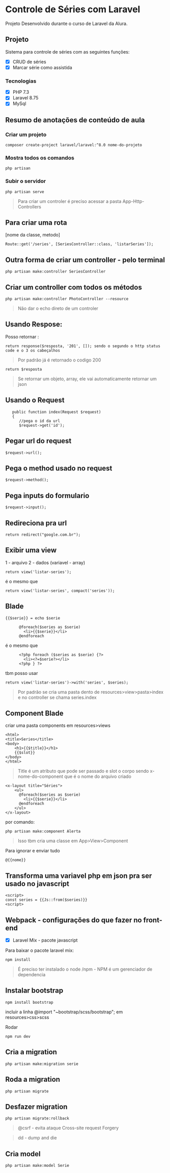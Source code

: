 # Controle de Séries com Laravel
Projeto Desenvolvido durante o curso de Laravel da Alura. 

## Projeto
Sistema para controle de séries com as seguintes funções:
- [x] CRUD de séries
- [x] Marcar série como assistida

### Tecnologias
- [x] PHP 7.3
- [x] Laravel 8.75
- [x] MySql

## Resumo de anotações de conteúdo de aula
### Criar um projeto
```
composer create-project laravel/laravel:^8.0 nome-do-projeto
```

### Mostra todos os comandos
```
php artisan
```

### Subir o servidor
```
php artisan serve
```

> Para criar um controler é preciso acessar a pasta App-Http-Controllers

## Para criar uma rota
[nome da classe, metodo]
```
Route::get('/series', [SeriesController::class, 'listarSeries']);
```

## Outra forma de criar um controller - pelo terminal
```
php artisan make:controller SeriesController
```

## Criar um controller com todos os métodos
```
php artisan make:controller PhotoController --resource
```

> Não dar o echo direto de um controler

## Usando Respose:
Posso retornar :
```
return response($resposta, '201', []); sendo o segundo o http status code e o 3 os cabeçalhos
```

>Por padrão já é retornado o codigo 200
```
return $resposta
```

> Se retornar um objeto, array, ele vai automaticamente retornar um json

## Usando o Request
```
   public function index(Request $request)
   {
      //pega o id da url
      $request->get('id');
```

## Pegar url do request
```
$request->url();
```

## Pega o method usado no request
```
$request->method();
```

## Pega inputs do formulario
```
$request->input();
```

## Redireciona pra url
```
return redirect("google.com.br");
```

## Exibir uma view
1 - arquivo
2 - dados (variavel - array)
```
return view('listar-series');
```

é o mesmo que 
```
return view('listar-series', compact('series'));
```

## Blade
```
{{$serie}} = echo $serie

      @foreach($series as $serie)
        <li>{{$serie}}</li>
      @endforeach
```

é o mesmo que
```
      <?php foreach ($series as $serie) {?>
        <li><?=$serie?></li>
      <?php } ?>
```

tbm posso usar
```
return view('listar-series')->with('series', $series);
```

> Por padrão se cria uma pasta dento de resources>view>pasta>index e no controller se chama series.index

## Component Blade
criar uma pasta components em resources>views 

```
<html>
<title>Series</title>
<body>
    <h1>{{$title}}</h1>
    {{$slot}}
</body>
</html>
```

> Title é um atributo que pode ser passado e slot o corpo sendo x-nome-do-component que é o nome do arquivo criado
```
<x-layout title="Séries">
    <ul>
      @foreach($series as $serie)
        <li>{{$serie}}</li>
      @endforeach
    </ul>
</x-layout>
```

por comando:
```
php artisan make:component Alerta
```
> Isso tbm cria uma classe em  App>View>Component

Para ignorar e enviar tudo
```
@{{nome}}
```

## Transforma uma variavel php em json pra ser usado no javascript
```
<script>
const series = {{Js::from($series)}}
<script>
```

## Webpack - configurações do que fazer no front-end
- [x] Laravel Mix - pacote javascript

Para baixar o pacote laravel mix:
```
npm install
```

> É preciso ter instalado o node /npm - NPM é um gerenciador de dependencia

## Instalar bootstrap

```
npm install bootstrap
```

incluir a linha
@import "~bootstrap/scss/bootstrap"; em resources>css>scss

Rodar 
```
npm run dev
```

## Cria a migration
```
php artisan make:migration serie
```

## Roda a migration
```
php artisan migrate
```

## Desfazer migration
```
php artisan migrate:rollback 
```

> @csrf - evita ataque Cross-site request Forgery

> dd - dump and die

## Cria model

```
php artisan make:model Serie
```

